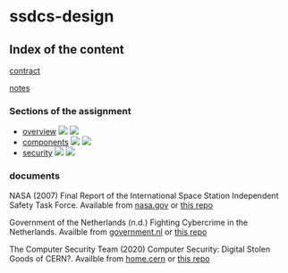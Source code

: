 # ssdcs-design

## Index of the content

[contract](notes/contract.md)

[notes](notes/notes.md)

### Sections of the assignment

* [overview](documents/sections/overview.md) <img src="https://img.shields.io/badge/Content-in_progress-%23ff0"/> <img src="https://img.shields.io/badge/Turnitin-to_do-%23ff0"/>
* [components](documents/sections/components.md) <img src="https://img.shields.io/badge/Content-in_progress-%23ff0"/> <img src="https://img.shields.io/badge/Turnitin-to_do-%23ff0"/>
* [security](documents/sections/security.md) <img src="https://img.shields.io/badge/Content-in_progress-%23ff0"/> <img src="https://img.shields.io/badge/Turnitin-to_do-%23ff0"/>

### documents

NASA (2007) Final Report of the International Space Station Independent Safety Task Force. Available from [nasa.gov](https://www.nasa.gov/pdf/170368main_IIST_%20Final%20Report.pdf) or [this repo](documents/170368main_IIST_Final_Report.pdf)

Government of the Netherlands (n.d.) Fighting Cybercrime in the Netherlands. Availble from [government.nl](https://www.government.nl/topics/cybercrime/fighting-cybercrime-in-the-netherlands) or [this repo](documents/Fighting-cybercrime-in-the-Netherlands.pdf)

The Computer Security Team (2020) Computer Security: Digital Stolen Goods of CERN?. Availble from [home.cern](https://home.cern/news/news/computing/computer-security-digital-stolen-goods-cern) or [this repo](documents/Computer-Security-Digital-stolen-goods-of-CERN.pdf)
